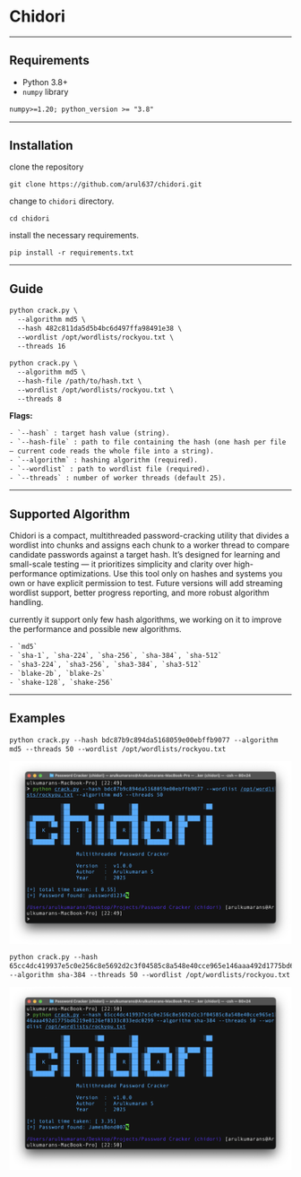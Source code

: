 # Chidori 

--- 

## Requirements 

- Python 3.8+ 
- `numpy` library

```txt
numpy>=1.20; python_version >= "3.8"
```

---

## Installation

clone the repository
```
git clone https://github.com/arul637/chidori.git
```

change to `chidori` directory.
```
cd chidori
```

install the necessary requirements.
```
pip install -r requirements.txt
```

---

## Guide

```
python crack.py \
  --algorithm md5 \
  --hash 482c811da5d5b4bc6d497ffa98491e38 \
  --wordlist /opt/wordlists/rockyou.txt \
  --threads 16
```

```
python crack.py \
  --algorithm md5 \
  --hash-file /path/to/hash.txt \
  --wordlist /opt/wordlists/rockyou.txt \
  --threads 8
```

**Flags:**

    - `--hash` : target hash value (string).
    - `--hash-file` : path to file containing the hash (one hash per file — current code reads the whole file into a string).
    - `--algorithm` : hashing algorithm (required).
    - `--wordlist` : path to wordlist file (required).
    - `--threads` : number of worker threads (default 25).

---

## Supported Algorithm

Chidori is a compact, multithreaded password-cracking utility that divides a wordlist into chunks and assigns each chunk to a worker thread to compare candidate passwords against a target hash. It’s designed for learning and small-scale testing — it prioritizes simplicity and clarity over high-performance optimizations. Use this tool only on hashes and systems you own or have explicit permission to test. Future versions will add streaming wordlist support, better progress reporting, and more robust algorithm handling.

currently it support only few hash algorithms, we working on it to improve the performance and possible new algorithms. 

    - `md5`
    - `sha-1`, `sha-224`, `sha-256`, `sha-384`, `sha-512`
    - `sha3-224`, `sha3-256`, `sha3-384`, `sha3-512`
    - `blake-2b`, `blake-2s`
    - `shake-128`, `shake-256`

---

## Examples

```
python crack.py --hash bdc87b9c894da5168059e00ebffb9077 --algorithm md5 --threads 50 --wordlist /opt/wordlists/rockyou.txt
```
<img src="images/crack-password1234.png" align="center">


```
python crack.py --hash 65cc4dc419937e5c0e256c8e5692d2c3f04585c8a548e40cce965e146aaa492d1775bd6219e0126ef8333c833edc0299 --algorithm sha-384 --threads 50 --wordlist /opt/wordlists/rockyou.txt
```
<img src="images/crack-jamesbond007.png" align="center">

